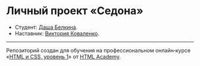 # Личный проект «Седона»

* Студент: [Даша Белкина](https://up.htmlacademy.ru/htmlcss/25/user/570339).
* Наставник: [Виктория Коваленко](https://htmlacademy.ru/profile/id42638).

---

Репозиторий создан для обучения на профессиональном онлайн‑курсе «[HTML и CSS, уровень 1](https://htmlacademy.ru/intensive/htmlcss)» от [HTML Academy](https://htmlacademy.ru).
